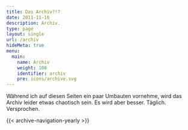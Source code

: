 ```yaml
---
title: Das Archiv?!?
date: 2011-11-16
description: Archiv.
type: page
layout: single
url: /archiv
hideMeta: true
menu:
  main:
    name: Archiv
    weight: 100
    identifier: archiv
    pre: icons/archive.svg
---
```


W&auml;hrend ich auf diesen Seiten ein paar Umbauten vornehme, wird das Archiv leider etwas chaotisch sein. Es wird aber besser. T&auml;glich. Versprochen.

{{< archive-navigation-yearly >}}
